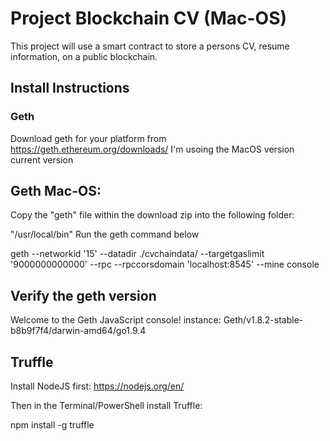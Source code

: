 # Project Blockchain CV (Mac-OS)
This project will use a smart contract to store a persons CV, resume information, on a public blockchain.


## Install Instructions
### Geth
Download geth for your platform from https://geth.ethereum.org/downloads/
I'm usoing the MacOS version current version 

## Geth Mac-OS:
Copy the "geth" file within the download zip into the following folder:

"/usr/local/bin"
Run the geth command below

geth --networkid '15' --datadir ./cvchaindata/ --targetgaslimit '9000000000000' --rpc --rpccorsdomain 'localhost:8545' --mine console

## Verify the geth version

Welcome to the Geth JavaScript console!
instance: Geth/v1.8.2-stable-b8b9f7f4/darwin-amd64/go1.9.4

## Truffle
Install NodeJS first: https://nodejs.org/en/

Then in the Terminal/PowerShell install Truffle:

npm install -g truffle
